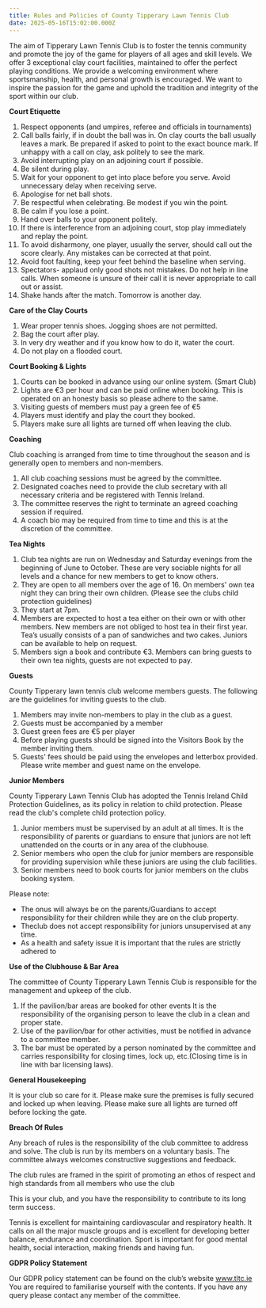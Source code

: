 ```yaml
---
title: Rules and Policies of County Tipperary Lawn Tennis Club
date: 2025-05-16T15:02:00.000Z
---
```

The aim of Tipperary Lawn Tennis Club is to foster the tennis community and promote the joy of the game for players of all ages and skill levels. We offer 3 exceptional clay court facilities, maintained to offer the perfect playing conditions. We provide a welcoming environment where sportsmanship, health, and personal growth is encouraged. We want to inspire the passion for the game and uphold the tradition and integrity of the sport within our club.

**Court Etiquette**

1. Respect opponents (and umpires, referee and officials in tournaments)
2. Call balls fairly, if in doubt the ball was in. On clay courts the ball usually leaves a mark. Be prepared if asked to point to the exact bounce mark. If unhappy with a call on clay, ask politely to see the mark.
3. Avoid interrupting play on an adjoining court if possible.
4. Be silent during play.
5. Wait for your opponent to get into place before you serve. Avoid unnecessary delay when receiving serve.
6. Apologise for net ball shots.
7. Be respectful when celebrating. Be modest if you win the point.
8. Be calm if you lose a point.
9. Hand over balls to your opponent politely.
10. If there is interference from an adjoining court, stop play immediately and replay the point.
11. To avoid disharmony, one player, usually the server, should call out the score clearly. Any mistakes can be corrected at that point.
12. Avoid foot faulting, keep your feet behind the baseline when serving.
13. Spectators- applaud only good shots not mistakes. Do not help in line calls. When someone is unsure of their call it is never appropriate to call out or assist.
14. Shake hands after the match. Tomorrow is another day.

**Care of the Clay Courts**

1. Wear proper tennis shoes. Jogging shoes are not permitted.
2. Bag the court after play.
3. In very dry weather and if you know how to do it, water the court.
4. Do not play on a flooded court.

**Court Booking & Lights**

1. Courts can be booked in advance using our online system. (Smart Club)
2. Lights are €3 per hour and can be paid online when booking. This is operated on an honesty basis so please adhere to the same.
3. Visiting guests of members must pay a green fee of €5
4. Players must identify and play the court they booked.
5. Players make sure all lights are turned off when leaving the club.

**Coaching**

Club coaching is arranged from time to time throughout the season and is generally open to members and non-members.

1. All club coaching sessions must be agreed by the committee.
2. Designated coaches need to provide the club secretary with all necessary criteria and be registered with Tennis Ireland.
3. The committee reserves the right to terminate an agreed coaching session if required.
4. A coach bio may be required from time to time and this is at the discretion of the committee.

**Tea Nights**

1. Club tea nights are run on Wednesday and Saturday evenings from the beginning of June to October. These are very sociable nights for all levels and a chance for new members to get to know others.
2. They are open to all members over the age of 16. On members' own tea night they can bring their own children. (Please see the clubs child protection guidelines)
3. They start at 7pm.
4. Members are expected to host a tea either on their own or with other members. New members are not obliged to host tea in their first year. Tea’s usually consists of a pan of sandwiches and two cakes. Juniors can be available to help on request.
5. Members sign a book and contribute €3. Members can bring guests to their own tea nights, guests are not expected to pay.

**Guests**

County Tipperary lawn tennis club welcome members guests. The following are the guidelines for inviting guests to the club.

1. Members may invite non-members to play in the club as a guest.
2. Guests must be accompanied by a member
3. Guest green fees are €5 per player
4. Before playing guests should be signed into the Visitors Book by the member inviting them.
5. Guests' fees should be paid using the envelopes and letterbox provided. Please write member and guest name on the envelope.

**Junior Members**

County Tipperary Lawn Tennis Club has adopted the Tennis Ireland Child Protection Guidelines, as its policy in relation to child protection. Please read the club's complete child protection policy.

1. Junior members must be supervised by an adult at all times. It is the responsibility of parents or guardians to ensure that juniors are not left unattended on the courts or in any area of the clubhouse.
2. Senior members who open the club for junior members are responsible for providing supervision while these juniors are using the club facilities.
3. Senior members need to book courts for junior members on the clubs booking system.

Please note:

* The onus will always be on the parents/Guardians to accept responsibility for their children while they are on the club property.
* Theclub does not accept responsibility for juniors unsupervised at any time.
* As a health and safety issue it is important that the rules are strictly adhered to

**Use of the Clubhouse & Bar Area**

The committee of County Tipperary Lawn Tennis Club is responsible for the management and upkeep of the club.

1. If the pavilion/bar areas are booked for other events It is the responsibility of the organising person to leave the club in a clean and proper state.
2. Use of the pavilion/bar for other activities, must be notified in advance to a committee member.
3. The bar must be operated by a person nominated by the committee and carries responsibility for closing times, lock up, etc.(Closing time is in line with bar licensing laws).

**General Housekeeping**

It is your club so care for it. Please make sure the premises is fully secured and locked up when leaving. Please make sure all lights are turned off before locking the gate.

**Breach Of Rules**

 Any breach of rules is the responsibility of the club committee to address and solve. The club is run by its members on a voluntary basis. The committee always welcomes constructive suggestions and feedback.

 The club rules are framed in the spirit of promoting an ethos of respect and high standards from all members who use the club

This is your club, and you have the responsibility to contribute to its long term success.

Tennis is excellent for maintaining cardiovascular and respiratory health. It calls on all the major muscle groups and is excellent for developing better balance, endurance and coordination. Sport is important for good mental health, social interaction, making friends and having fun.

**GDPR Policy Statement**

Our GDPR policy statement can be found on the club’s website www.tltc.ie You are required to familiarise yourself with the contents. If you have any query please contact any member of the committee.
